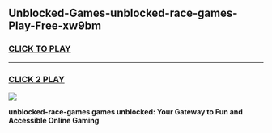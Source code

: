 
## Unblocked-Games-unblocked-race-games-Play-Free-xw9bm
<h3>
<a href="https://premium76.site?title=unblocked-race-games&ref=21A">CLICK TO PLAY</a></h3>
<hr>

<h3>
<a href="https://premium76.site?title=unblocked-race-games&ref=21A">CLICK 2 PLAY</a>
  
</h3>

<a href="https://premium76.site?title=unblocked-race-games&ref=21A"><img src="https://clearcache.store/games.png"></a>


**unblocked-race-games games unblocked: Your Gateway to Fun and Accessible Online Gaming**
